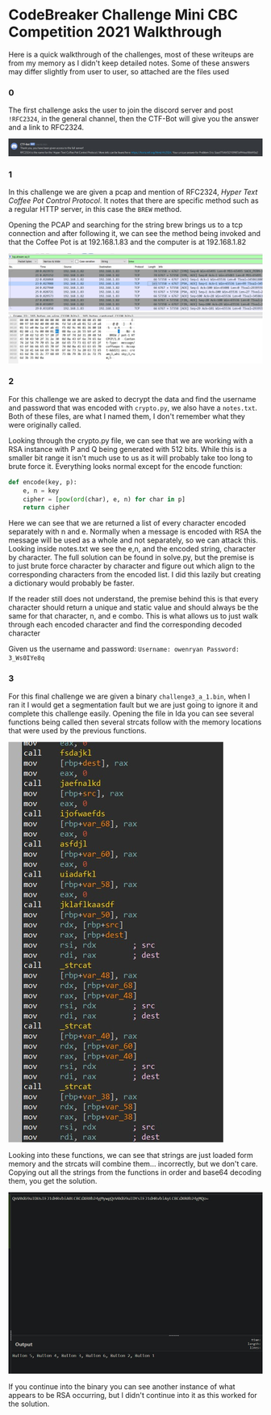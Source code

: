 # CodeBreaker Challenge Mini CBC Competition 2021 Walkthrough

Here is a quick walkthrough of the challenges, most of these writeups are from my memory as I didn't keep detailed notes. Some of these answers may differ slightly from user to user, so attached are the files used 

### 0

The first challenge asks the user to join the discord server and post `!RFC2324`, in the general channel, then the CTF-Bot will give you the answer and a link to RFC2324.

![discord](.\images\discord.jpg)

### 1

In this challenge we are given a pcap and mention of RFC2324, *Hyper Text Coffee Pot Control Protocol*. It notes that there are specific method such as a regular HTTP server, in this case the `BREW` method.

Opening the PCAP and searching for the string brew brings us to a tcp connection and after following it, we can see the method being invoked and that the Coffee Pot is at 192.168.1.83 and the computer is at 192.168.1.82

![coffee](.\images\coffee.jpg)

### 2

For this challenge we are asked to decrypt the data and find the username and password that was encoded with `crypto.py`, we also have a `notes.txt`. Both of these files, are what I named them, I don't remember what they were originally called.

Looking through the crypto.py file, we can see that we are working with a RSA instance with P and Q being generated with 512 bits. While this is a smaller bit range it isn't much use to us as it will probably take too long to brute force it. Everything looks normal except for the encode function:

```python
def encode(key, p):
    e, n = key
    cipher = [pow(ord(char), e, n) for char in p]
    return cipher
```

Here we can see that we are returned a list of every character encoded separately with n and e. Normally when a message is encoded with RSA the message will be used as a whole and not separately, so we can attack this. Looking inside notes.txt we see the e,n, and the encoded string, character by character. The full solution can be found in solve.py, but the premise is to just brute force character by character and figure out which align to the corresponding characters from the encoded list. I did this lazily but creating a dictionary would probably be faster. 

If the reader still does not understand, the premise behind this is that every character should return a unique and static value and should always be the same for that character, n, and e combo. This is what allows us to just walk through each encoded character and find the corresponding decoded character 

Given us the username and password: `Username: owenryan Password: 3_Ws0IYe8q`

### 3

For this final challenge we are given a binary `challenge3_a_1.bin`, when I ran it I would get a segmentation fault but we are just going to ignore it and complete this challenge easily. Opening the file in Ida you can see several functions being called then several strcats follow with the memory locations that were used by the previous functions.

![ida](.\images\ida.jpg)

Looking into these functions, we can see that strings are just loaded form memory and the strcats will combine them... incorrectly, but we don't care. Copying out all the strings from the functions in order and base64 decoding them, you get the solution.

![base64](.\images\base64.jpg)

If you continue into the binary you can see another instance of what appears to be RSA occurring, but I didn't continue into it as this worked for the solution.